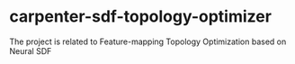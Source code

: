 # carpenter-sdf-topology-optimizer
The project is related to Feature-mapping Topology Optimization based on Neural SDF
